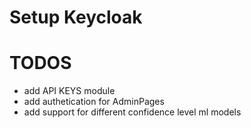 # Setup Keycloak


# TODOS
* add API KEYS module
* add authetication for AdminPages
* add support for different confidence level ml models 